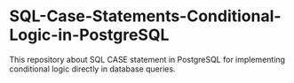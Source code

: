 # SQL-Case-Statements-Conditional-Logic-in-PostgreSQL
This repository about SQL CASE statement in PostgreSQL for implementing conditional logic directly in database queries.
